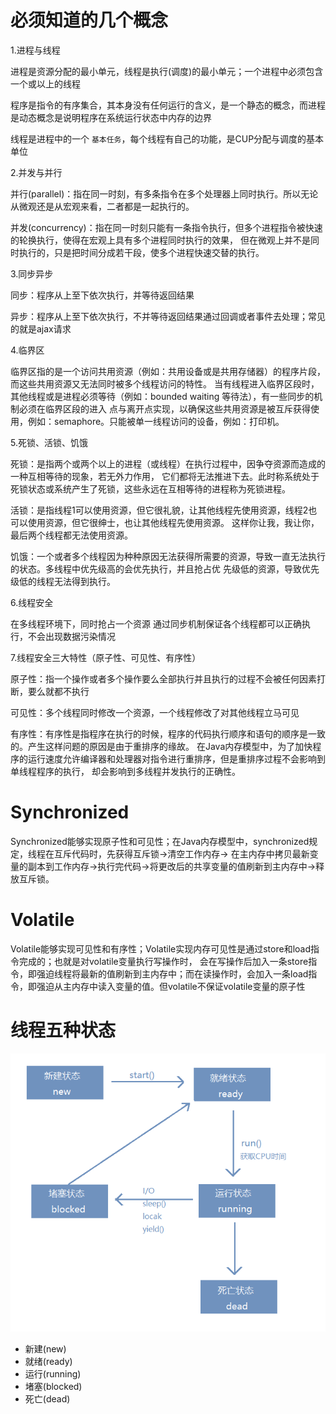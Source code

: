 # 必须知道的几个概念

1.进程与线程

进程是资源分配的最小单元，线程是执行(调度)的最小单元；一个进程中必须包含一个或以上的线程

程序是指令的有序集合，其本身没有任何运行的含义，是一个静态的概念，而进程是动态概念是说明程序在系统运行状态中内存的边界

线程是进程中的一个 `基本任务`，每个线程有自己的功能，是CUP分配与调度的基本单位 

2.并发与并行

并行(parallel)：指在同一时刻，有多条指令在多个处理器上同时执行。所以无论从微观还是从宏观来看，二者都是一起执行的。


并发(concurrency)：指在同一时刻只能有一条指令执行，但多个进程指令被快速的轮换执行，使得在宏观上具有多个进程同时执行的效果，
但在微观上并不是同时执行的，只是把时间分成若干段，使多个进程快速交替的执行。


3.同步异步

同步：程序从上至下依次执行，并等待返回结果

异步：程序从上至下依次执行，不并等待返回结果通过回调或者事件去处理；常见的就是ajax请求

4.临界区

临界区指的是一个访问共用资源（例如：共用设备或是共用存储器）的程序片段，而这些共用资源又无法同时被多个线程访问的特性。
当有线程进入临界区段时，其他线程或是进程必须等待（例如：bounded waiting 等待法），有一些同步的机制必须在临界区段的进入
点与离开点实现，以确保这些共用资源是被互斥获得使用，例如：semaphore。只能被单一线程访问的设备，例如：打印机。

5.死锁、活锁、饥饿

死锁：是指两个或两个以上的进程（或线程）在执行过程中，因争夺资源而造成的一种互相等待的现象，若无外力作用，
它们都将无法推进下去。此时称系统处于死锁状态或系统产生了死锁，这些永远在互相等待的进程称为死锁进程。

活锁：是指线程1可以使用资源，但它很礼貌，让其他线程先使用资源，线程2也可以使用资源，但它很绅士，也让其他线程先使用资源。
这样你让我，我让你，最后两个线程都无法使用资源。
 
饥饿：一个或者多个线程因为种种原因无法获得所需要的资源，导致一直无法执行的状态。多线程中优先级高的会优先执行，并且抢占优
先级低的资源，导致优先级低的线程无法得到执行。

6.线程安全

在多线程环境下，同时抢占一个资源 通过同步机制保证各个线程都可以正确执行，不会出现数据污染情况

7.线程安全三大特性（原子性、可见性、有序性）

原子性：指一个操作或者多个操作要么全部执行并且执行的过程不会被任何因素打断，要么就都不执行

可见性：多个线程同时修改一个资源，一个线程修改了对其他线程立马可见

有序性：有序性是指程序在执行的时候，程序的代码执行顺序和语句的顺序是一致的。产生这样问题的原因是由于重排序的缘故。
在Java内存模型中，为了加快程序的运行速度允许编译器和处理器对指令进行重排序，但是重排序过程不会影响到单线程程序的执行，
却会影响到多线程并发执行的正确性。

# Synchronized
Synchronized能够实现原子性和可见性；在Java内存模型中，synchronized规定，线程在互斥代码时，先获得互斥锁→清空工作内存→
在主内存中拷贝最新变量的副本到工作内存→执行完代码→将更改后的共享变量的值刷新到主内存中→释放互斥锁。

# Volatile
Volatile能够实现可见性和有序性；Volatile实现内存可见性是通过store和load指令完成的；也就是对volatile变量执行写操作时，
会在写操作后加入一条store指令，即强迫线程将最新的值刷新到主内存中；而在读操作时，会加入一条load指令，即强迫从主内存中读入变量的值。但volatile不保证volatile变量的原子性

# 线程五种状态

![线程五种状态](threed_five_status.png)

* 新建(new)
* 就绪(ready)
* 运行(running)
* 堵塞(blocked)
* 死亡(dead)
